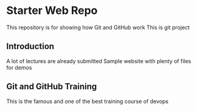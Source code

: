 # Starter Web Repo

This repository is for showing how Git and GitHub work
This is git project

## Introduction
A lot of lectures are already submitted 
Sample website with plenty of files for demos

## Git and GitHub Training
This  is the famous and one of the best training course of devops

 
